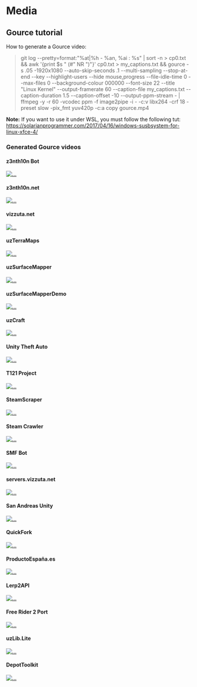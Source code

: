 # Media

## Gource tutorial

How to generate a Gource video:

>  git log --pretty=format:"%at|%h - %an, %ai : %s" | sort -n > cp0.txt && awk '{print $s  " (#" NR  ")"}' cp0.txt > my_captions.txt && gource -s .05 -1920x1080 --auto-skip-seconds .1 --multi-sampling --stop-at-end --key --highlight-users --hide mouse,progress --file-idle-time 0 --max-files 0 --background-colour 000000 --font-size 22 --title "Linux Kernel"  --output-framerate 60 --caption-file my_captions.txt --caption-duration 1.5 --caption-offset -10 --output-ppm-stream - | ffmpeg -y -r 60 -vcodec ppm -f image2pipe -i - -c:v libx264 -crf 18 -preset slow -pix_fmt yuv420p -c:a copy gource.mp4

**Note:** If you want to use it under WSL, you must follow the following tut: https://solarianprogrammer.com/2017/04/16/windows-susbsystem-for-linux-xfce-4/

### Generated Gource videos

#### z3nth10n Bot

[![...](https://img.youtube.com/vi/MYctk2xauME/maxresdefault.jpg)](https://www.youtube.com/watch?v=MYctk2xauME&list=PLm_JmdfuMZ5BPTYTF_x1tK9pkt-UCxI7j&index=1)

#### z3nth10n.net

[![...](https://img.youtube.com/vi/G8ejECSUS9A/maxresdefault.jpg)](https://www.youtube.com/watch?v=G8ejECSUS9A&list=PLm_JmdfuMZ5BPTYTF_x1tK9pkt-UCxI7j&index=2)

#### vizzuta.net

[![...](https://img.youtube.com/vi/Ox-CBNlKxGw/maxresdefault.jpg)](https://www.youtube.com/watch?v=Ox-CBNlKxGw&list=PLm_JmdfuMZ5BPTYTF_x1tK9pkt-UCxI7j&index=3)

#### uzTerraMaps

[![...](https://img.youtube.com/vi/KsO44WeLVRE/maxresdefault.jpg)](https://www.youtube.com/watch?v=KsO44WeLVRE&list=PLm_JmdfuMZ5BPTYTF_x1tK9pkt-UCxI7j&index=4)

#### uzSurfaceMapper

[![...](https://img.youtube.com/vi/11kd4bNr2Pw/maxresdefault.jpg)](https://www.youtube.com/watch?v=11kd4bNr2Pw&list=PLm_JmdfuMZ5BPTYTF_x1tK9pkt-UCxI7j&index=6)

#### uzSurfaceMapperDemo

[![...](https://img.youtube.com/vi/723FV06SG8Q/maxresdefault.jpg)](https://www.youtube.com/watch?v=723FV06SG8Q&list=PLm_JmdfuMZ5BPTYTF_x1tK9pkt-UCxI7j&index=5)

#### uzCraft

[![...](https://img.youtube.com/vi/NwWzFwNP9k4/maxresdefault.jpg)](https://www.youtube.com/watch?v=NwWzFwNP9k4&list=PLm_JmdfuMZ5BPTYTF_x1tK9pkt-UCxI7j&index=7)

#### Unity Theft Auto

[![...](https://img.youtube.com/vi/Wze_2qUvqG4/maxresdefault.jpg)](https://www.youtube.com/watch?v=Wze_2qUvqG4&list=PLm_JmdfuMZ5BPTYTF_x1tK9pkt-UCxI7j&index=8)

#### T121 Project

[![...](https://img.youtube.com/vi/e0tslz3O8J4/maxresdefault.jpg)](https://www.youtube.com/watch?v=e0tslz3O8J4&list=PLm_JmdfuMZ5BPTYTF_x1tK9pkt-UCxI7j&index=9)

#### SteamScraper

[![...](https://img.youtube.com/vi/e2sRm0Qy8g4/maxresdefault.jpg)](https://www.youtube.com/watch?v=e2sRm0Qy8g4&list=PLm_JmdfuMZ5BPTYTF_x1tK9pkt-UCxI7j&index=10)

#### Steam Crawler

[![...](https://img.youtube.com/vi/xNObcf2FR6I/maxresdefault.jpg)](https://www.youtube.com/watch?v=xNObcf2FR6I&list=PLm_JmdfuMZ5BPTYTF_x1tK9pkt-UCxI7j&index=11)

#### SMF Bot

[![...](https://img.youtube.com/vi/btGsaYEpih8/maxresdefault.jpg)](https://www.youtube.com/watch?v=btGsaYEpih8&list=PLm_JmdfuMZ5BPTYTF_x1tK9pkt-UCxI7j&index=12)

#### servers.vizzuta.net

[![...](https://img.youtube.com/vi/wr4XEagpJH8/maxresdefault.jpg)](https://www.youtube.com/watch?v=wr4XEagpJH8&list=PLm_JmdfuMZ5BPTYTF_x1tK9pkt-UCxI7j&index=13)

#### San Andreas Unity

[![...](https://img.youtube.com/vi/APxJbHbROsg/maxresdefault.jpg)](https://www.youtube.com/watch?v=APxJbHbROsg&list=PLm_JmdfuMZ5BPTYTF_x1tK9pkt-UCxI7j&index=14)

#### QuickFork

[![...](https://img.youtube.com/vi/TVBJAs04czk/maxresdefault.jpg)](https://www.youtube.com/watch?v=TVBJAs04czk&list=PLm_JmdfuMZ5BPTYTF_x1tK9pkt-UCxI7j&index=15)

#### ProductoEspaña.es

[![...](https://img.youtube.com/vi/betAUeojfno/maxresdefault.jpg)](https://www.youtube.com/watch?v=betAUeojfno&list=PLm_JmdfuMZ5BPTYTF_x1tK9pkt-UCxI7j&index=16)

#### Lerp2API

[![...](https://img.youtube.com/vi/sttrRPA0wbc/maxresdefault.jpg)](https://www.youtube.com/watch?v=sttrRPA0wbc&list=PLm_JmdfuMZ5BPTYTF_x1tK9pkt-UCxI7j&index=17)

#### Free Rider 2 Port

[![...](https://img.youtube.com/vi/4AmL01oNDc8/maxresdefault.jpg)](https://www.youtube.com/watch?v=4AmL01oNDc8&list=PLm_JmdfuMZ5BPTYTF_x1tK9pkt-UCxI7j&index=18)

#### uzLib.Lite

[![...](https://img.youtube.com/vi/VXEyy9fOnBc/maxresdefault.jpg)](https://www.youtube.com/watch?v=VXEyy9fOnBc&list=PLm_JmdfuMZ5BPTYTF_x1tK9pkt-UCxI7j&index=19)

#### DepotToolkit

[![...](https://img.youtube.com/vi/T-XZ8Xt7lrA/maxresdefault.jpg)](https://www.youtube.com/watch?v=T-XZ8Xt7lrA&list=PLm_JmdfuMZ5BPTYTF_x1tK9pkt-UCxI7j&index=20)
